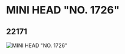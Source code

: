 # MINI HEAD "NO. 1726"
## 22171
![MINI HEAD "NO. 1726"](https://lc-www-live-s.legocdn.com/media/bricks/5/2/6121823.jpg)